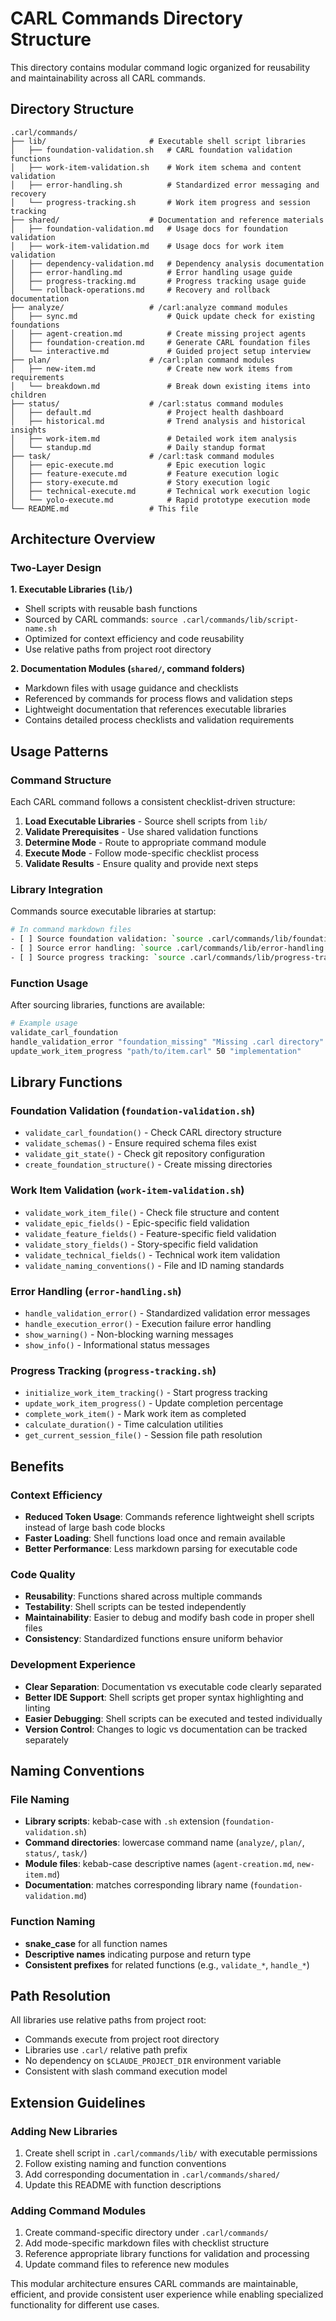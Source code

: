 # CARL Commands Directory Structure

This directory contains modular command logic organized for reusability and maintainability across all CARL commands.

## Directory Structure

```
.carl/commands/
├── lib/                       # Executable shell script libraries
│   ├── foundation-validation.sh   # CARL foundation validation functions
│   ├── work-item-validation.sh    # Work item schema and content validation
│   ├── error-handling.sh          # Standardized error messaging and recovery
│   └── progress-tracking.sh       # Work item progress and session tracking
├── shared/                    # Documentation and reference materials
│   ├── foundation-validation.md   # Usage docs for foundation validation
│   ├── work-item-validation.md    # Usage docs for work item validation
│   ├── dependency-validation.md   # Dependency analysis documentation
│   ├── error-handling.md          # Error handling usage guide
│   ├── progress-tracking.md       # Progress tracking usage guide
│   └── rollback-operations.md     # Recovery and rollback documentation
├── analyze/                   # /carl:analyze command modules
│   ├── sync.md                    # Quick update check for existing foundations
│   ├── agent-creation.md          # Create missing project agents
│   ├── foundation-creation.md     # Generate CARL foundation files
│   └── interactive.md             # Guided project setup interview
├── plan/                      # /carl:plan command modules
│   ├── new-item.md                # Create new work items from requirements
│   └── breakdown.md               # Break down existing items into children
├── status/                    # /carl:status command modules
│   ├── default.md                 # Project health dashboard
│   ├── historical.md              # Trend analysis and historical insights
│   ├── work-item.md               # Detailed work item analysis
│   └── standup.md                 # Daily standup format
├── task/                      # /carl:task command modules
│   ├── epic-execute.md            # Epic execution logic
│   ├── feature-execute.md         # Feature execution logic  
│   ├── story-execute.md           # Story execution logic
│   ├── technical-execute.md       # Technical work execution logic
│   └── yolo-execute.md            # Rapid prototype execution mode
└── README.md                  # This file
```

## Architecture Overview

### Two-Layer Design

**1. Executable Libraries (`lib/`)**
- Shell scripts with reusable bash functions
- Sourced by CARL commands: `source .carl/commands/lib/script-name.sh`
- Optimized for context efficiency and code reusability
- Use relative paths from project root directory

**2. Documentation Modules (`shared/`, command folders)**
- Markdown files with usage guidance and checklists
- Referenced by commands for process flows and validation steps
- Lightweight documentation that references executable libraries
- Contains detailed process checklists and validation requirements

## Usage Patterns

### Command Structure
Each CARL command follows a consistent checklist-driven structure:

1. **Load Executable Libraries** - Source shell scripts from `lib/`
2. **Validate Prerequisites** - Use shared validation functions
3. **Determine Mode** - Route to appropriate command module
4. **Execute Mode** - Follow mode-specific checklist process
5. **Validate Results** - Ensure quality and provide next steps

### Library Integration
Commands source executable libraries at startup:
```bash
# In command markdown files
- [ ] Source foundation validation: `source .carl/commands/lib/foundation-validation.sh`
- [ ] Source error handling: `source .carl/commands/lib/error-handling.sh`
- [ ] Source progress tracking: `source .carl/commands/lib/progress-tracking.sh`
```

### Function Usage
After sourcing libraries, functions are available:
```bash
# Example usage
validate_carl_foundation
handle_validation_error "foundation_missing" "Missing .carl directory" "" "analyze"
update_work_item_progress "path/to/item.carl" 50 "implementation"
```

## Library Functions

### Foundation Validation (`foundation-validation.sh`)
- `validate_carl_foundation()` - Check CARL directory structure
- `validate_schemas()` - Ensure required schema files exist
- `validate_git_state()` - Check git repository configuration
- `create_foundation_structure()` - Create missing directories

### Work Item Validation (`work-item-validation.sh`)
- `validate_work_item_file()` - Check file structure and content
- `validate_epic_fields()` - Epic-specific field validation
- `validate_feature_fields()` - Feature-specific field validation
- `validate_story_fields()` - Story-specific field validation
- `validate_technical_fields()` - Technical work item validation
- `validate_naming_conventions()` - File and ID naming standards

### Error Handling (`error-handling.sh`)
- `handle_validation_error()` - Standardized validation error messages
- `handle_execution_error()` - Execution failure error handling
- `show_warning()` - Non-blocking warning messages
- `show_info()` - Informational status messages

### Progress Tracking (`progress-tracking.sh`)
- `initialize_work_item_tracking()` - Start progress tracking
- `update_work_item_progress()` - Update completion percentage
- `complete_work_item()` - Mark work item as completed
- `calculate_duration()` - Time calculation utilities
- `get_current_session_file()` - Session file path resolution

## Benefits

### Context Efficiency
- **Reduced Token Usage**: Commands reference lightweight shell scripts instead of large bash code blocks
- **Faster Loading**: Shell functions load once and remain available
- **Better Performance**: Less markdown parsing for executable code

### Code Quality
- **Reusability**: Functions shared across multiple commands
- **Testability**: Shell scripts can be tested independently
- **Maintainability**: Easier to debug and modify bash code in proper shell files
- **Consistency**: Standardized functions ensure uniform behavior

### Development Experience
- **Clear Separation**: Documentation vs executable code clearly separated
- **Better IDE Support**: Shell scripts get proper syntax highlighting and linting
- **Easier Debugging**: Shell scripts can be executed and tested individually
- **Version Control**: Changes to logic vs documentation can be tracked separately

## Naming Conventions

### File Naming
- **Library scripts**: kebab-case with `.sh` extension (`foundation-validation.sh`)
- **Command directories**: lowercase command name (`analyze/`, `plan/`, `status/`, `task/`)
- **Module files**: kebab-case descriptive names (`agent-creation.md`, `new-item.md`)
- **Documentation**: matches corresponding library name (`foundation-validation.md`)

### Function Naming
- **snake_case** for all function names
- **Descriptive names** indicating purpose and return type
- **Consistent prefixes** for related functions (e.g., `validate_*`, `handle_*`)

## Path Resolution

All libraries use relative paths from project root:
- Commands execute from project root directory
- Libraries use `.carl/` relative path prefix
- No dependency on `$CLAUDE_PROJECT_DIR` environment variable
- Consistent with slash command execution model

## Extension Guidelines

### Adding New Libraries
1. Create shell script in `.carl/commands/lib/` with executable permissions
2. Follow existing naming and function conventions
3. Add corresponding documentation in `.carl/commands/shared/`
4. Update this README with function descriptions

### Adding Command Modules
1. Create command-specific directory under `.carl/commands/`
2. Add mode-specific markdown files with checklist structure
3. Reference appropriate library functions for validation and processing
4. Update command files to reference new modules

This modular architecture ensures CARL commands are maintainable, efficient, and provide consistent user experience while enabling specialized functionality for different use cases.